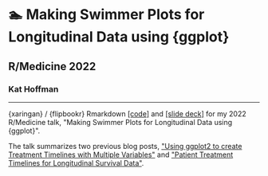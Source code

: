 # 🏊 Making Swimmer Plots for Longitudinal Data using {ggplot}

## R/Medicine 2022

### Kat Hoffman

***

{xaringan} / {flipbookr} Rmarkdown [[code]](https://github.com/kathoffman/rmedicine2022-swim/blob/master/slides.Rmd) and [[slide deck]](https://github.com/kathoffman/rmedicine2022-swim/blob/master/rmed-pres.html) for my 2022 R/Medicine talk, "Making Swimmer Plots for Longitudinal Data using {ggplot}".

The talk summarizes two previous blog posts, ["Using ggplot2 to create Treatment Timelines with Multiple Variables"](https://www.khstats.com/blog/trt-timelines/multiple-vars/) and ["Patient Treatment Timelines for Longitudinal Survival Data"](https://www.khstats.com/blog/trt-timelines/trt-timelines/).
